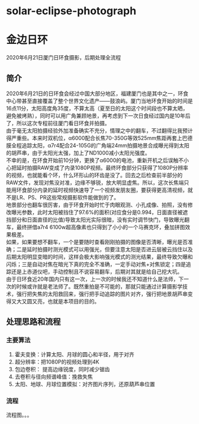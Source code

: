 # solar-eclipse-photograph
# 金边日环
2020年6月21日厦门日环食摄影，后期处理全流程
## 简介
2020年6月21日的日环食会经过中国大部分地区，福建厦门也是其中之一，环食中心带甚至直接覆盖了整个世界文化遗产——鼓浪屿。厦门当地环食开始的时间是16点11分，太阳高度角35度，不算太高（夏至日的太阳这个时间段也不算太晒，避免被烤熟），同时可以用广角兼顾地景，再考虑到下一次日食经过国内是10年后了，所以这次专程前往厦门看日环食并拍摄。  
由于毫无太阳拍摄经验外加准备确实不充分，情理之中的翻车，不过翻得比我预计得严重些。本来时双机位，α6000配合长焦70-350G等效525mm焦距再套上巴德膜全程追踪太阳，α7r4配合24-105G的广角端24mm拍摄地景合成曝光得到太阳的胡芦串，由于太阳光太强，加上了ND1000减小太阳光强度。  
不幸的是，在环食开始前10分钟，更换了α6000的电池，重新开机之后误触不小心把延时拍摄RAW变成了内录1080P视频。最终环食部分只获得了1080P分辨率的视频，也就能看个环，什么环形山的环齿是没了。回去之后检查前半部分的RAW文件，发现对焦没对准，边缘不够锐，放大明显虚焦。所以，这次长焦端只能用环食部分内录的延时视频快速导了一个视频发朋友圈，要获得更高清视频，就不是LR、PS、PR这些常规摄影软件能做到的了。  
地景部分也翻车很厉害，由于环食开始时忙于肉眼观测、小孔成像、拍照，没有修改曝光参数，此时太阳被挡住了97.6%的面积(对应食分是0.994，日面直径被遮挡部分和日面直径的比值)导致太阳光实际很暗，没有实时调节快门，导致曝光翻车，最终拼借a7r4 6100w超高像素也只得到了小小的一个马赛克环，叠加拼图效果极差。  
如果，如果要想不翻车，一个是要随时查看刚刚拍摄的图像是否清晰，曝光是否准确；二是延时拍摄时测光模式可以用强光，但要注意太阳是否进云层被云挡住以及后期太阳明显变暗的时间，这样会极大影响强光模式的测光结果，最终导致欠曝和闪烁；三是自动对焦在暗光下真的完全不准确，一定手动对焦+对焦锁定；四是追踪还是上赤道仪吧，手动控制且不说容易翻车，后期对其就是给自己挖大坑。  
由于日环食近20年国内只有这一次，上一次的时候我还不知道什么是法师，下一次的时候或许就是老法师了。既然重拍是不可能的，那就只能通过计算摄影学技术，强行把失焦的太阳救回来，强行把手动追踪的图片对齐，强行把地景胡芦串变得又大又圆又亮，也就是本项目的目的。
## 处理思路和流程
### 主要算法
1. 霍夫变换：计算太阳、月球的圆心和半径，用于对齐
2. 超分辨率：把1080P的视频处理到4K
3. 包边卷积： 提高边缘锐度，同时减少锯齿
4. 去卷积与径向频谱峰值：挽救失焦
5. 太阳、地球、月球位置模拟：对齐图片序列，还原葫芦串位置

### 流程
流程图。。。
